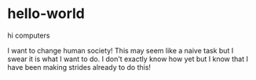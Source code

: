 # hello-world

hi computers

I want to change human society! This may seem like a naive task but I swear it is what I want to do.
I don't exactly know how yet but I know that I have been making strides already to do this! 
